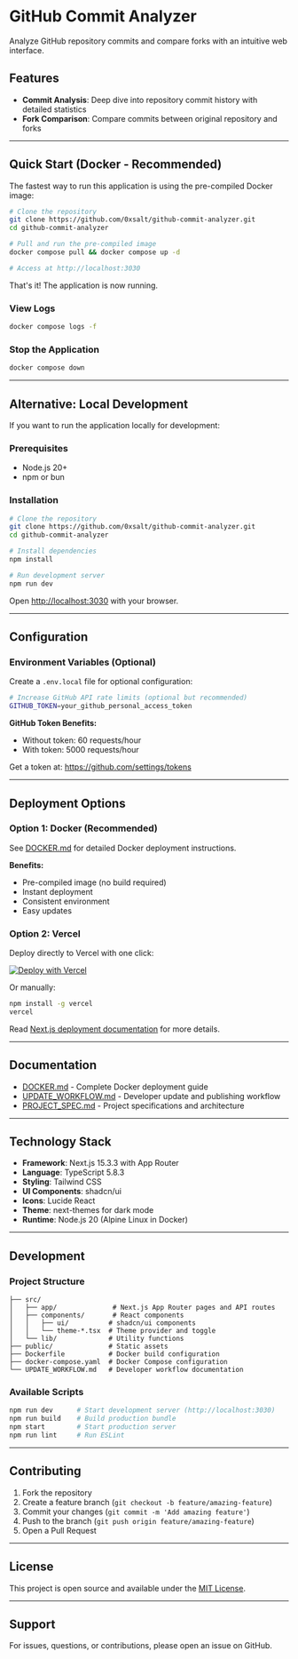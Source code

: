 # GitHub Commit Analyzer

Analyze GitHub repository commits and compare forks with an intuitive web interface.

## Features

- **Commit Analysis**: Deep dive into repository commit history with detailed statistics
- **Fork Comparison**: Compare commits between original repository and forks

---

## Quick Start (Docker - Recommended)

The fastest way to run this application is using the pre-compiled Docker image:

```bash
# Clone the repository
git clone https://github.com/0xsalt/github-commit-analyzer.git
cd github-commit-analyzer

# Pull and run the pre-compiled image
docker compose pull && docker compose up -d

# Access at http://localhost:3030
```

That's it! The application is now running.

### View Logs
```bash
docker compose logs -f
```

### Stop the Application
```bash
docker compose down
```

---

## Alternative: Local Development

If you want to run the application locally for development:

### Prerequisites
- Node.js 20+
- npm or bun

### Installation
```bash
# Clone the repository
git clone https://github.com/0xsalt/github-commit-analyzer.git
cd github-commit-analyzer

# Install dependencies
npm install

# Run development server
npm run dev
```

Open [http://localhost:3030](http://localhost:3030) with your browser.

---

## Configuration

### Environment Variables (Optional)

Create a `.env.local` file for optional configuration:

```bash
# Increase GitHub API rate limits (optional but recommended)
GITHUB_TOKEN=your_github_personal_access_token
```

**GitHub Token Benefits:**
- Without token: 60 requests/hour
- With token: 5000 requests/hour

Get a token at: https://github.com/settings/tokens

---

## Deployment Options

### Option 1: Docker (Recommended)

See [DOCKER.md](./DOCKER.md) for detailed Docker deployment instructions.

**Benefits:**
- Pre-compiled image (no build required)
- Instant deployment
- Consistent environment
- Easy updates

### Option 2: Vercel

Deploy directly to Vercel with one click:

[![Deploy with Vercel](https://vercel.com/button)](https://vercel.com/new/clone?repository-url=https://github.com/0xsalt/github-commit-analyzer)

Or manually:
```bash
npm install -g vercel
vercel
```

Read [Next.js deployment documentation](https://nextjs.org/docs/app/building-your-application/deploying) for more details.

---

## Documentation

- [DOCKER.md](./DOCKER.md) - Complete Docker deployment guide
- [UPDATE_WORKFLOW.md](./UPDATE_WORKFLOW.md) - Developer update and publishing workflow
- [PROJECT_SPEC.md](./PROJECT_SPEC.md) - Project specifications and architecture

---

## Technology Stack

- **Framework**: Next.js 15.3.3 with App Router
- **Language**: TypeScript 5.8.3
- **Styling**: Tailwind CSS
- **UI Components**: shadcn/ui
- **Icons**: Lucide React
- **Theme**: next-themes for dark mode
- **Runtime**: Node.js 20 (Alpine Linux in Docker)

---

## Development

### Project Structure
```
├── src/
│   ├── app/              # Next.js App Router pages and API routes
│   ├── components/       # React components
│   │   ├── ui/          # shadcn/ui components
│   │   └── theme-*.tsx  # Theme provider and toggle
│   └── lib/             # Utility functions
├── public/              # Static assets
├── Dockerfile           # Docker build configuration
├── docker-compose.yaml  # Docker Compose configuration
└── UPDATE_WORKFLOW.md   # Developer workflow documentation
```

### Available Scripts

```bash
npm run dev      # Start development server (http://localhost:3030)
npm run build    # Build production bundle
npm start        # Start production server
npm run lint     # Run ESLint
```

---

## Contributing

1. Fork the repository
2. Create a feature branch (`git checkout -b feature/amazing-feature`)
3. Commit your changes (`git commit -m 'Add amazing feature'`)
4. Push to the branch (`git push origin feature/amazing-feature`)
5. Open a Pull Request

---

## License

This project is open source and available under the [MIT License](LICENSE).

---

## Support

For issues, questions, or contributions, please open an issue on GitHub.

